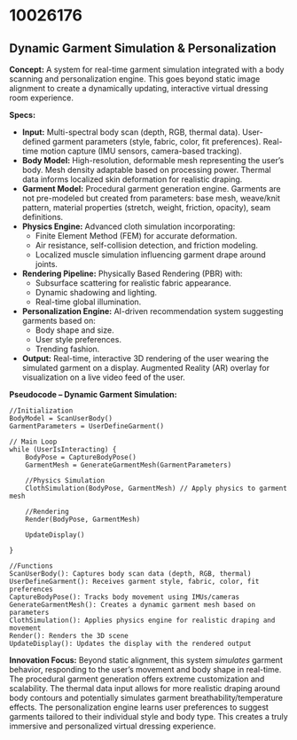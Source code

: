 # 10026176

## Dynamic Garment Simulation & Personalization

**Concept:** A system for real-time garment simulation integrated with a body scanning and personalization engine. This goes beyond static image alignment to create a dynamically updating, interactive virtual dressing room experience.

**Specs:**

*   **Input:** Multi-spectral body scan (depth, RGB, thermal data). User-defined garment parameters (style, fabric, color, fit preferences). Real-time motion capture (IMU sensors, camera-based tracking).
*   **Body Model:** High-resolution, deformable mesh representing the user’s body.  Mesh density adaptable based on processing power. Thermal data informs localized skin deformation for realistic draping.
*   **Garment Model:** Procedural garment generation engine. Garments are not pre-modeled but created from parameters: base mesh, weave/knit pattern, material properties (stretch, weight, friction, opacity), seam definitions.
*   **Physics Engine:** Advanced cloth simulation incorporating:
    *   Finite Element Method (FEM) for accurate deformation.
    *   Air resistance, self-collision detection, and friction modeling.
    *   Localized muscle simulation influencing garment drape around joints.
*   **Rendering Pipeline:** Physically Based Rendering (PBR) with:
    *   Subsurface scattering for realistic fabric appearance.
    *   Dynamic shadowing and lighting.
    *   Real-time global illumination.
*   **Personalization Engine:** AI-driven recommendation system suggesting garments based on:
    *   Body shape and size.
    *   User style preferences.
    *   Trending fashion.
*   **Output:**  Real-time, interactive 3D rendering of the user wearing the simulated garment on a display.  Augmented Reality (AR) overlay for visualization on a live video feed of the user.

**Pseudocode – Dynamic Garment Simulation:**

```
//Initialization
BodyModel = ScanUserBody()
GarmentParameters = UserDefineGarment()

// Main Loop
while (UserIsInteracting) {
    BodyPose = CaptureBodyPose()
    GarmentMesh = GenerateGarmentMesh(GarmentParameters)

    //Physics Simulation
    ClothSimulation(BodyPose, GarmentMesh) // Apply physics to garment mesh

    //Rendering
    Render(BodyPose, GarmentMesh)

    UpdateDisplay()

}

//Functions
ScanUserBody(): Captures body scan data (depth, RGB, thermal)
UserDefineGarment(): Receives garment style, fabric, color, fit preferences
CaptureBodyPose(): Tracks body movement using IMUs/cameras
GenerateGarmentMesh(): Creates a dynamic garment mesh based on parameters
ClothSimulation(): Applies physics engine for realistic draping and movement
Render(): Renders the 3D scene
UpdateDisplay(): Updates the display with the rendered output
```

**Innovation Focus:** Beyond static alignment, this system *simulates* garment behavior, responding to the user’s movement and body shape in real-time. The procedural garment generation offers extreme customization and scalability.  The thermal data input allows for more realistic draping around body contours and potentially simulates garment breathability/temperature effects. The personalization engine learns user preferences to suggest garments tailored to their individual style and body type.  This creates a truly immersive and personalized virtual dressing experience.